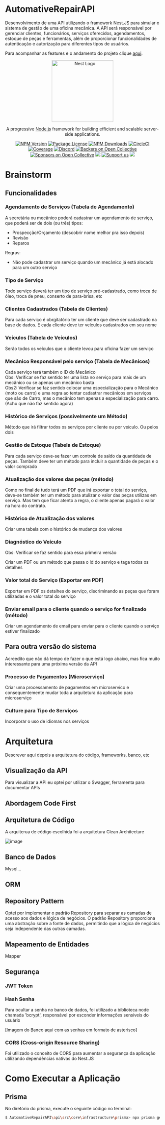 # AutomativeRepairAPI
Desenvolvimento de uma API utilizando o framework Nest.JS para simular o sistema de gestão de uma oficina mecânica. A API será responsável por gerenciar clientes, funcionários, serviços oferecidos, agendamentos, estoque de peças e ferramentas, além de proporcionar funcionalidades de autenticação e autorização para diferentes tipos de usuários.

Para acompanhar as features e o andamento do projeto clique [aqui](https://github.com/users/antonioscript/projects/11?pane=info). </br>


<p align="center">
  <a href="http://nestjs.com/" target="blank"><img src="https://nestjs.com/img/logo-small.svg" width="200" alt="Nest Logo" /></a>
</p>

[circleci-image]: https://img.shields.io/circleci/build/github/nestjs/nest/master?token=abc123def456
[circleci-url]: https://circleci.com/gh/nestjs/nest

  <p align="center">A progressive <a href="http://nodejs.org" target="_blank">Node.js</a> framework for building efficient and scalable server-side applications.</p>
    <p align="center">
<a href="https://www.npmjs.com/~nestjscore" target="_blank"><img src="https://img.shields.io/npm/v/@nestjs/core.svg" alt="NPM Version" /></a>
<a href="https://www.npmjs.com/~nestjscore" target="_blank"><img src="https://img.shields.io/npm/l/@nestjs/core.svg" alt="Package License" /></a>
<a href="https://www.npmjs.com/~nestjscore" target="_blank"><img src="https://img.shields.io/npm/dm/@nestjs/common.svg" alt="NPM Downloads" /></a>
<a href="https://circleci.com/gh/nestjs/nest" target="_blank"><img src="https://img.shields.io/circleci/build/github/nestjs/nest/master" alt="CircleCI" /></a>
<a href="https://coveralls.io/github/nestjs/nest?branch=master" target="_blank"><img src="https://coveralls.io/repos/github/nestjs/nest/badge.svg?branch=master#9" alt="Coverage" /></a>
<a href="https://discord.gg/G7Qnnhy" target="_blank"><img src="https://img.shields.io/badge/discord-online-brightgreen.svg" alt="Discord"/></a>
<a href="https://opencollective.com/nest#backer" target="_blank"><img src="https://opencollective.com/nest/backers/badge.svg" alt="Backers on Open Collective" /></a>
<a href="https://opencollective.com/nest#sponsor" target="_blank"><img src="https://opencollective.com/nest/sponsors/badge.svg" alt="Sponsors on Open Collective" /></a>
  <a href="https://paypal.me/kamilmysliwiec" target="_blank"><img src="https://img.shields.io/badge/Donate-PayPal-ff3f59.svg"/></a>
    <a href="https://opencollective.com/nest#sponsor"  target="_blank"><img src="https://img.shields.io/badge/Support%20us-Open%20Collective-41B883.svg" alt="Support us"></a>
  <a href="https://twitter.com/nestframework" target="_blank"><img src="https://img.shields.io/twitter/follow/nestframework.svg?style=social&label=Follow"></a>
</p>
  <!--[![Backers on Open Collective](https://opencollective.com/nest/backers/badge.svg)](https://opencollective.com/nest#backer)
  [![Sponsors on Open Collective](https://opencollective.com/nest/sponsors/badge.svg)](https://opencollective.com/nest#sponsor)-->


# Brainstorm
## Funcionalidades
### Agendamento de Serviços (Tabela de Agendamento)
A secretária ou mecânico poderá cadastrar um agendamento de serviço, que poderá ser de dois (ou três) tipos:

- Prospecção/Orçamento (descobrir nome melhor pra isso depois)
- Revisão 
- Reparos

Regras:
- Não pode cadastrar um serviço quando um mecânico já está alocado para um outro serviço

### Tipo de Serviço
Todo serviço deverá ter um tipo de serviço pré-cadastrado, como troca de óleo, troca de pneu, conserto de para-brisa, etc

### Clientes Cadastrados (Tabela de Clientes)
Para cada serviço é obrgitatório ter um cliente que deve ser cadastrado na base de dados. E cada cliente deve ter veículos cadastrados em seu nome

### Veículos (Tabela de Veículos)
Serão todos os veículos que o cliente levou para oficina fazer um serviço

### Mecânico Responsável pelo serviço (Tabela de Mecânicos)
Cada serviço terá também o ID do Mecânico
<br>Obs: Verificar se faz sentido ter uma lista no serviço para mais de um mecânico ou se apenas um mecânico basta
<br>Obs2: Verificar se faz sentido colocar uma especialização para o Mecânico (moto ou carro) e uma regra ao tentar cadastrar mecânicos em serviços que são de Carro, mas o mecânico tem apenas a especialização para carro. (Acho que não faz sentido agora)

### Histórico de Serviços (possivelmente um Método)
Método que irá filtrar todos os serviços por cliente ou por veículo. Ou pelos dois

### Gestão de Estoque (Tabela de Estoque)
Para cada serviço deve-se fazer um controle de saldo da quantidade de peças. 
Também deve ter um método para incluir a quantidade de peças e o valor comprado

### Atualização dos valores das peças (método)
Como no final de tudo terá um PDF que irá exportar o total do serviço, deve-se também ter um método para atulizar o valor das peças utilizas em serviço. 
Mas tem que ficar atento a regra, o cliente apenas pagará o valor na hora do contrato.

### Histórico de Atualização dos valores 
Criar uma tabela com o histórico de mudança dos valores

### Diagnóstico do Veículo
Obs: Verificar se faz sentido para essa primeira versão

Criar um PDF ou um método que passa o Id do serviço e taga todos os detalhes

### Valor total do Serviço (Exportar em PDF)
Exportar em PDF os detalhes do serviço, discriminando as peças que foram utilizadas e o valor total do serviço

### Enviar email para o cliente quando o serviço for finalizado (método)
Criar um agendamento de email para enviar para o cliente quando o serviço estiver finalizado

## Para outra versão do sistema
Acreedito que não dá tempo de fazer o que está logo abaixo, mas fica muito interessante para uma próxima versão da API

### Processo de Pagamentos (Microserviço)
Criar uma processamento de pagamentos em microservico e consequentemente mudar toda a arquitetura da aplicação para microserviço

### Culture para Tipo de Serviços
Incorporar o uso de idiomas nos serviços


# Arquitetura 
Descrever aqui depois a arquitetura do código, frameworks, banco, etc

## Visualização da API
Para visualizar a API eu optei por utilizar o Swagger, ferramenta para documentar APIs

## Abordagem Code First

## Arquitetura de Código
A arquiterua de código escolhida foi a arquitetura Clean Architecture

![image](https://github.com/antonioscript/AutomativeRepairAPI/assets/10932478/ed9be3ea-e49b-437b-af77-a6349de80ec0)


## Banco de Dados
Mysql...

## ORM

## Repository Pattern
Optei por implementar o padrão Repository para separar as camadas de acesso aos dados e lógica de negócios. O padrão Repository proporciona uma abstração sobre a fonte de dados, permitindo que a lógica de negócios seja independente das outras camadas.

## Mapeamento de Entidades
Mapper


## Segurança

### JWT Token

### Hash Senha
Para ocultar a senha no banco de dados, foi utilizado a biblioteca node chamada 'bcrypt', responsável por esconder informações sensíveis do usuário

[Imagem do Banco aqui com as senhas em formato de asterisco]

### CORS (Cross-origin Resource Sharing)
Foi utilizado o conceito de CORS para aumentar a segurança da aplicação utilizando dependências nativas do Nest.JS

# Como Executar a Aplicação

## Prisma
No diretório do prisma, execute o seguinte código no terminal:

```bash
$ AutomativeRepairAPI\api\src\core\infrastructure\prisma> npx prisma generate

